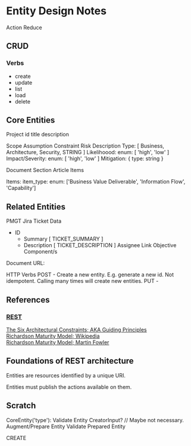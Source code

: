 # Entity Design Notes

Action
Reduce

## CRUD 

### Verbs

- create
- update
- list
- load
- delete

## Core Entities
Project
  id
  title
  description

Scope
  Assumption
  Constraint
  Risk
    Description
    Type: [ Business, Architecture, Security, STRING ]
    Likelihoood: enum: [ 'high', 'low' ]
    Impact/Severity: enum: [ 'high', 'low' ]
    Mitigation: { type: string }

Document
  Section
    Article
      Items

Items:
  item_type:  enum: ['Business Value Deliverable', 'Information Flow', 'Capability']

## Related Entities
PMGT Jira Ticket Data
* ID
  * Summary [ TICKET_SUMMARY ]
  * Description [ TICKET_DESCRIPTION ]
  Assignee
  Link
  Objective
  Component/s

Document
  URL: 

HTTP Verbs
POST - Create a new entity.  E.g. generate a new id. Not idempotent.  Calling many times will create new entities.
PUT  - 

## References

### [REST](https://en.wikipedia.org/wiki/Representational_state_transfer)

[The Six Architectural Constraints; AKA Guiding Principles](https://restfulapi.net/rest-architectural-constraints/)\
[Richardson Maturity Model; Wikipedia](https://en.wikipedia.org/wiki/Richardson_Maturity_Model)\
[Richardson Maturity Model; Martin Fowler](https://martinfowler.com/articles/richardsonMaturityModel.html)

## Foundations of REST architecture

Entities are resources identified by a unique URI.

Entities must publish the actions available on them.

## Scratch

CoreEntity('type'):
  Validate Entity CreatorInput? // Maybe not necessary.
  Augment/Prepare Entity
  Validate Prepared Entity  

CREATE
